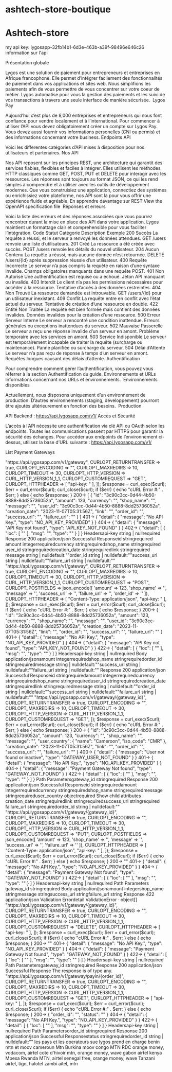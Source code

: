 # ashtech-store-boutique

# Ashtech-store
my api key: lygosapp-32fb14b1-6d3e-463b-a39f-98496e646c26 
information sur l'api

Présentation globale

Lygos est une solution de paiement pour entrepreneurs et entreprises en Afrique francophone. Elle permet d’intégrer facilement des fonctionnalités de paiement dans vos applications et sites web. Nous simplifions les paiements afin de vous permettre de vous concentrer sur votre coeur de métier. Lygos automatise pour vous la gestion des paiements et les suivi de vos transactions à travers une seule interface de manière sécurisée.
​
Lygos Pay

Aujourd’hui c’est plus de 8,000 entreprises et entrepreneurs qui nous font confiance pour vendre localement et à l’international.
Pour commencer à utiliser l’API vous devez obligatoirement créer un compte sur Lygos Pay. Vous devez aussi fournir vos informations personelles (CNI ou permis) et des informations concernant votre business.
​
Endpoints API

Voici les differentes catégories d’API mises à disposition pour nos utilisateurs et partenaires.
Nos API

Nos API reposent sur les principes REST, une architecture qui garantit des services fiables, flexibles et faciles à intégrer. Elles utilisent les méthodes HTTP classiques comme GET, POST, PUT et DELETE pour interagir avec les ressources. Les réponses sont toujours au format JSON, ce qui les rend simples à comprendre et à utiliser avec les outils de développement modernes. Que vous construisiez une application, connectiez des systèmes ou enrichissiez votre plateforme, nos API sont là pour vous offrir une expérience fluide et agréable.
En apprendre davantage sur REST
View the OpenAPI specification file
​
Réponses et erreurs

Voici la liste des erreurs et des réponses associées que vous pourrez rencontrer durant la mise en place des API dans votre application. Lygos maintient un formattage clair et comprehensible pour vous faciliter l’intégration.
Code Statut	Catégorie	Description	Exemple
200	Succès	La requête a réussi, et le serveur a renvoyé les données attendues.	GET /users renvoie une liste d’utilisateurs.
201	Créé	La ressource a été créée avec succès.	POST /users renvoie les détails du nouvel utilisateur.
204	Aucun Contenu	La requête a réussi, mais aucune donnée n’est retournée.	DELETE /users/{id} après suppression réussie d’un utilisateur.
400	Requête Incorrecte	Le serveur n’a pas compris la requête en raison d’une syntaxe invalide.	Champs obligatoires manquants dans une requête POST.
401	Non Autorisé	Une authentification est requise ou a échoué.	Jeton API manquant ou invalide.
403	Interdit	Le client n’a pas les permissions nécessaires pour accéder à la ressource.	Tentative d’accès à des données restreintes.
404	Non Trouvé	La ressource demandée est introuvable.	GET /users/{id} pour un utilisateur inexistant.
409	Conflit	La requête entre en conflit avec l’état actuel du serveur.	Tentative de création d’une ressource en double.
422	Entité Non Traitée	La requête est bien formée mais contient des données invalides.	Données invalides pour la création d’une ressource.
500	Erreur Serveur Interne	Le serveur a rencontré une condition inattendue.	Erreurs générales ou exceptions inattendues du serveur.
502	Mauvaise Passerelle	Le serveur a reçu une réponse invalide d’un serveur en amont.	Problème temporaire avec les services en amont.
503	Service Indisponible	Le serveur est temporairement incapable de traiter la requête (surcharge ou maintenance).	Panne planifiée ou surcharge du serveur.
504	Délai d’Attente	Le serveur n’a pas reçu de réponse à temps d’un serveur en amont.	Requêtes longues causant des délais d’attente.
​
Authentification

Pour comprendre comment gérer l’authentification, vous pouvez vous réferrer à la section Authentification du guide.
Environnements et URLs
Informations concernant nos URLs et environnements.
​
Environnements disponibles

Actuellement, nous disposons uniquement d’un environnement de production. D’autres environnements (staging, développement) pourront être ajoutés ultérieurement en fonction des besoins.
​
Production

API Backend : https://api.lygosapp.com/v1/
​
Accès et Sécurité

L’accès à l’API nécessite une authentification via clé API ou OAuth selon les endpoints.
Toutes les communications passent par HTTPS pour garantir la sécurité des échanges.
Pour accéder aux endpoints de l’environnement ci-dessus, utilisez la base d’URL suivante :
https://api.lygosapp.com/v1/

List Payment Gateways
<?php

$curl = curl_init();

curl_setopt_array($curl, [
  CURLOPT_URL => "https://api.lygosapp.com/v1/gateway",
  CURLOPT_RETURNTRANSFER => true,
  CURLOPT_ENCODING => "",
  CURLOPT_MAXREDIRS => 10,
  CURLOPT_TIMEOUT => 30,
  CURLOPT_HTTP_VERSION => CURL_HTTP_VERSION_1_1,
  CURLOPT_CUSTOMREQUEST => "GET",
  CURLOPT_HTTPHEADER => [
    "api-key: <api-key>"
  ],
]);

$response = curl_exec($curl);
$err = curl_error($curl);

curl_close($curl);

if ($err) {
  echo "cURL Error #:" . $err;
} else {
  echo $response;
}



200->
[
  {
    "id": "3c90c3cc-0d44-4b50-8888-8dd25736052a",
    "amount": 123,
    "currency": "<string>",
    "shop_name": "<string>",
    "message": "<string>",
    "user_id": "3c90c3cc-0d44-4b50-8888-8dd25736052a",
    "creation_date": "2023-11-07T05:31:56Z",
    "link": "<string>",
    "order_id": "<string>",
    "success_url": "<string>",
    "failure_url": "<string>"
  }
]

401->
{
  "detail": {
    "message": "No API Key.",
    "type": "NO_API_KEY_PROVIDED"
  }
}


404->

{
  "detail": {
    "message": "API Key not found",
    "type": "API_KEY_NOT_FOUND"
  }
}

402->
{
  "detail": [
    {
      "loc": [
        "<string>"
      ],
      "msg": "<string>",
      "type": "<string>"
    }
  ]
}


Headers
​
api-key
string | nullrequired
Response
200

application/json
Successful Response
​
id
string<uuid>required
​
amount
integerrequired
​
currency
stringrequired
​
shop_name
stringrequired
​
user_id
string<uuid>required
​
creation_date
string<date-time>required
​
link
stringrequired
​
message
string | nulldefault:""
​
order_id
string | nulldefault:""
​
success_url
string | nulldefault:""
​
failure_url
string | nulldefault:""

<?php

$curl = curl_init();

curl_setopt_array($curl, [
  CURLOPT_URL => "https://api.lygosapp.com/v1/gateway",
  CURLOPT_RETURNTRANSFER => true,
  CURLOPT_ENCODING => "",
  CURLOPT_MAXREDIRS => 10,
  CURLOPT_TIMEOUT => 30,
  CURLOPT_HTTP_VERSION => CURL_HTTP_VERSION_1_1,
  CURLOPT_CUSTOMREQUEST => "POST",
  CURLOPT_POSTFIELDS => json_encode([
    'amount' => 123,
    'shop_name' => '<string>',
    'message' => '<string>',
    'success_url' => '<string>',
    'failure_url' => '<string>',
    'order_id' => '<string>'
  ]),
  CURLOPT_HTTPHEADER => [
    "Content-Type: application/json",
    "api-key: <api-key>"
  ],
]);

$response = curl_exec($curl);
$err = curl_error($curl);

curl_close($curl);

if ($err) {
  echo "cURL Error #:" . $err;
} else {
  echo $response;
}

200->

{
  "id": "3c90c3cc-0d44-4b50-8888-8dd25736052a",
  "amount": 123,
  "currency": "<string>",
  "shop_name": "<string>",
  "message": "<string>",
  "user_id": "3c90c3cc-0d44-4b50-8888-8dd25736052a",
  "creation_date": "2023-11-07T05:31:56Z",
  "link": "<string>",
  "order_id": "<string>",
  "success_url": "<string>",
  "failure_url": "<string>"
}
401->
{
  "detail": {
    "message": "No API Key.",
    "type": "NO_API_KEY_PROVIDED"
  }
}

404->
{
  "detail": {
    "message": "API Key not found",
    "type": "API_KEY_NOT_FOUND"
  }
}

422->

{
  "detail": [
    {
      "loc": [
        "<string>"
      ],
      "msg": "<string>",
      "type": "<string>"
    }
  ]
}

Headers
​
api-key
string | nullrequired
Body
application/json
​
amount
integerrequired
​
shop_name
stringrequired
​
order_id
stringrequired
​
message
string | nulldefault:""
​
success_url
string | nulldefault:""
​
failure_url
string | nulldefault:""
Response
200

application/json
Successful Response
​
id
string<uuid>required
​
amount
integerrequired
​
currency
stringrequired
​
shop_name
stringrequired
​
user_id
string<uuid>required
​
creation_date
string<date-time>required
​
link
stringrequired
​
message
string | nulldefault:""
​
order_id
string | nulldefault:""
​
success_url
string | nulldefault:""
​
failure_url
string | nulldefault:""

<?php

$curl = curl_init();

curl_setopt_array($curl, [
  CURLOPT_URL => "https://api.lygosapp.com/v1/gateway/{gateway_id}",
  CURLOPT_RETURNTRANSFER => true,
  CURLOPT_ENCODING => "",
  CURLOPT_MAXREDIRS => 10,
  CURLOPT_TIMEOUT => 30,
  CURLOPT_HTTP_VERSION => CURL_HTTP_VERSION_1_1,
  CURLOPT_CUSTOMREQUEST => "GET",
]);

$response = curl_exec($curl);
$err = curl_error($curl);

curl_close($curl);

if ($err) {
  echo "cURL Error #:" . $err;
} else {
  echo $response;
}

200-> 
{
  "id": "3c90c3cc-0d44-4b50-8888-8dd25736052a",
  "amount": 123,
  "currency": "<string>",
  "shop_name": "<string>",
  "message": "<string>",
  "user_country": {
    "name": "Cameroon",
    "iso_code": "CMR"
  },
  "creation_date": "2023-11-07T05:31:56Z",
  "link": "<string>",
  "order_id": "<string>",
  "success_url": "<string>",
  "failure_url": "<string>"
}


400->
{
  "detail": {
    "message": "User not found or inactive",
    "type": "GATEWAY_USER_NOT_FOUND"
  }
}

401->
{
  "detail": {
    "message": "No API Key.",
    "type": "NO_API_KEY_PROVIDED"
  }
}

404-> 

  {
  "detail": {
    "message": "Payment Gateway Not found",
    "type": "GATEWAY_NOT_FOUND"
  }
}

422->
{
  "detail": [
    {
      "loc": [
        "<string>"
      ],
      "msg": "<string>",
      "type": "<string>"
    }
  ]
}

Path Parameters
​
gateway_id
string<uuid>required
Response
200

application/json
Successful Response
​
id
string<uuid>required
​
amount
integerrequired
​
currency
stringrequired
​
shop_name
stringrequired
​
message
stringrequired
​
user_country
objectrequired
Show child attributes
​
creation_date
string<date-time>required
​
link
stringrequired
​
success_url
stringrequired
​
failure_url
stringrequired
​
order_id
string | nulldefault:""


<?php

$curl = curl_init();

curl_setopt_array($curl, [
  CURLOPT_URL => "https://api.lygosapp.com/v1/gateway/{gateway_id}",
  CURLOPT_RETURNTRANSFER => true,
  CURLOPT_ENCODING => "",
  CURLOPT_MAXREDIRS => 10,
  CURLOPT_TIMEOUT => 30,
  CURLOPT_HTTP_VERSION => CURL_HTTP_VERSION_1_1,
  CURLOPT_CUSTOMREQUEST => "PUT",
  CURLOPT_POSTFIELDS => json_encode([
    'amount' => 123,
    'shop_name' => '<string>',
    'message' => '<string>',
    'success_url' => '<string>',
    'failure_url' => '<string>'
  ]),
  CURLOPT_HTTPHEADER => [
    "Content-Type: application/json",
    "api-key: <api-key>"
  ],
]);

$response = curl_exec($curl);
$err = curl_error($curl);

curl_close($curl);

if ($err) {
  echo "cURL Error #:" . $err;
} else {
  echo $response;
}

200->
"<any>"

401->
{
  "detail": {
    "message": "No API Key.",
    "type": "NO_API_KEY_PROVIDED"
  }
}

404->
{
  "detail": {
    "message": "Payment Gateway Not found",
    "type": "GATEWAY_NOT_FOUND"
  }
}
422->
{
  "detail": [
    {
      "loc": [
        "<string>"
      ],
      "msg": "<string>",
      "type": "<string>"
    }
  ]
}


Headers
​
api-key
string | nullrequired
Path Parameters
​
gateway_id
string<uuid>required
Body
application/json
​
amount
integer
​
shop_name
string
​
message
string
​
success_url
string
​
failure_url
string
Response
422

application/json
Validation Error
​
detail
ValidationError · object[]

<?php

$curl = curl_init();

curl_setopt_array($curl, [
  CURLOPT_URL => "https://api.lygosapp.com/v1/gateway/{gateway_id}",
  CURLOPT_RETURNTRANSFER => true,
  CURLOPT_ENCODING => "",
  CURLOPT_MAXREDIRS => 10,
  CURLOPT_TIMEOUT => 30,
  CURLOPT_HTTP_VERSION => CURL_HTTP_VERSION_1_1,
  CURLOPT_CUSTOMREQUEST => "DELETE",
  CURLOPT_HTTPHEADER => [
    "api-key: <api-key>"
  ],
]);

$response = curl_exec($curl);
$err = curl_error($curl);

curl_close($curl);

if ($err) {
  echo "cURL Error #:" . $err;
} else {
  echo $response;
}
200->
"<any>"
401->
{
  "detail": {
    "message": "No API Key.",
    "type": "NO_API_KEY_PROVIDED"
  }
}
404->

{
  "detail": {
    "message": "Payment Gateway Not found",
    "type": "GATEWAY_NOT_FOUND"
  }
}
422->
{
  "detail": [
    {
      "loc": [
        "<string>"
      ],
      "msg": "<string>",
      "type": "<string>"
    }
  ]
}
Headers
​
api-key
string | nullrequired
Path Parameters
​
gateway_id
string<uuid>required
Response
200

application/json
Successful Response
The response is of type any.

<?php

$curl = curl_init();

curl_setopt_array($curl, [
  CURLOPT_URL => "https://api.lygosapp.com/v1/gateway/payin/{order_id}",
  CURLOPT_RETURNTRANSFER => true,
  CURLOPT_ENCODING => "",
  CURLOPT_MAXREDIRS => 10,
  CURLOPT_TIMEOUT => 30,
  CURLOPT_HTTP_VERSION => CURL_HTTP_VERSION_1_1,
  CURLOPT_CUSTOMREQUEST => "GET",
  CURLOPT_HTTPHEADER => [
    "api-key: <api-key>"
  ],
]);

$response = curl_exec($curl);
$err = curl_error($curl);

curl_close($curl);

if ($err) {
  echo "cURL Error #:" . $err;
} else {
  echo $response;
}
200->
{
  "order_id": "<string>",
  "status": "<string>"
}
404->
{
  "detail": {
    "message": "No API Key.",
    "type": "NO_API_KEY_PROVIDED"
  }
}
422->
{
  "detail": [
    {
      "loc": [
        "<string>"
      ],
      "msg": "<string>",
      "type": "<string>"
    }
  ]
}

Headers
​
api-key
string | nullrequired
Path Parameters
​
order_id
stringrequired
Response
200

application/json
Successful Response
​
status
stringrequired
​
order_id
string | nulldefault:""

les pays et les operateurs sue lygos prend en charge
benin mtn et moov
cameroun Mtn
Burkina moov
congo MTN
RDC orange money, vodacom, airtel
cote d'hivoir mtn, orange money, wave
gabon airtel
kenya Mpesa
Rwanda MTN, airtel
senegal free, orange money, wave
Tanzani airtel, tigo, halotel
zambi aitel, mtn
